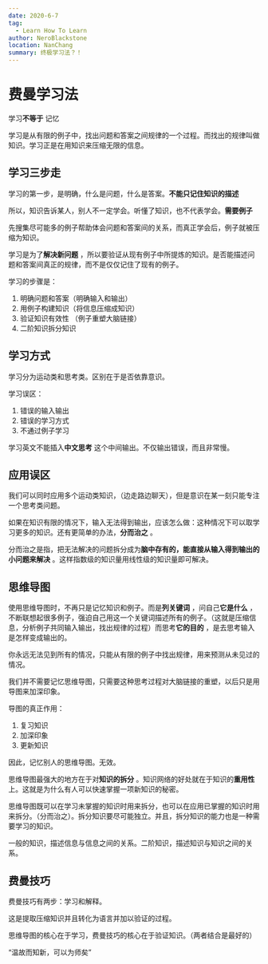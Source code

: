 ```yaml
---
date: 2020-6-7
tag: 
  - Learn How To Learn
author: NeroBlackstone
location: NanChang
summary: 终极学习法？！
---
```


# 费曼学习法

学习**不等于** 记忆

学习是从有限的例子中，找出问题和答案之间规律的一个过程。而找出的规律叫做知识。学习正是在用知识来压缩无限的信息。

## 学习三步走

学习的第一步，是明确，什么是问题，什么是答案。**不能只记住知识的描述**

所以，知识告诉某人，别人不一定学会。听懂了知识，也不代表学会。**需要例子** 

先搜集尽可能多的例子帮助体会问题和答案间的关系，而真正学会后，例子就被压缩为知识。

学习是为了**解决新问题** ，所以要验证从现有例子中所提炼的知识。是否能描述问题和答案间真正的规律，而不是仅仅记住了现有的例子。

学习的步骤是：

1. 明确问题和答案（明确输入和输出）
2. 用例子构建知识（将信息压缩成知识）
3. 验证知识有效性 （例子重塑大脑链接）
4. 二阶知识拆分知识

## 学习方式

学习分为运动类和思考类。区别在于是否依靠意识。

学习误区：

1. 错误的输入输出
2. 错误的学习方式
3. 不通过例子学习

学习英文不能插入**中文思考** 这个中间输出。不仅输出错误，而且非常慢。

## 应用误区

我们可以同时应用多个运动类知识，（边走路边聊天），但是意识在某一刻只能专注一个思考类问题。

如果在知识有限的情况下，输入无法得到输出，应该怎么做：这种情况下可以取学习更多的知识。还有更简单的办法，**分而治之** 。

分而治之是指，把无法解决的问题拆分成为**脑中存有的，能直接从输入得到输出的小问题来解决** 。这样指数级的知识量用线性级的知识量即可解决。

## 思维导图

使用思维导图时，不再只是记忆知识和例子。而是**列关键词** ，问自己**它是什么** ，不断联想起很多例子，强迫自己用这一个关键词描述所有的例子。（这就是压缩信息，分析例子共同输入输出，找出规律的过程）而思考**它的目的** ，是去思考输入是怎样变成输出的。

你永远无法见到所有的情况，只能从有限的例子中找出规律，用来预测从未见过的情况。

我们并不需要记忆思维导图，只需要这种思考过程对大脑链接的重塑，以后只是用导图来加深印象。

导图的真正作用：

1. 复习知识
2. 加深印象
3. 更新知识

因此，记忆别人的思维导图。无效。

思维导图最强大的地方在于对**知识的拆分** 。知识网络的好处就在于知识的**重用性** 上。这就是为什么有人可以快速掌握一项新知识的秘密。

思维导图既可以在学习未掌握的知识时用来拆分，也可以在应用已掌握的知识时用来拆分。（分而治之）。拆分知识要尽可能独立。并且，拆分知识的能力也是一种需要学习的知识。

一般的知识，描述信息与信息之间的关系。二阶知识，描述知识与知识之间的关系。

## 费曼技巧

费曼技巧有两步：学习和解释。

这是提取压缩知识并且转化为语言并加以验证的过程。

思维导图的核心在于学习，费曼技巧的核心在于验证知识。（两者结合是最好的）

“温故而知新，可以为师矣”